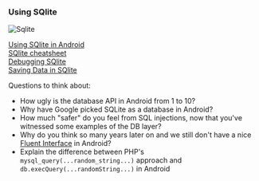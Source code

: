 ### Using SQlite 
![Sqlite](http://logonoid.com/images/sqlite-logo.png)

[Using SQlite in Android](http://developer.android.com/guide/topics/data/data-storage.html#db)  
[SQlite cheatsheet](http://www.natontesting.com/2008/02/09/sqlite3-cheat-sheet/)  
[Debugging SQlite](http://developer.android.com/tools/help/adb.html#sqlite)  
[Saving Data in SQlite](http://developer.android.com/training/basics/data-storage/databases.html)  

Questions to think about: 
- How ugly is the database API in Android from 1 to 10? 
- Why have Google picked SQLite as a database in Android?
- How much "safer" do you feel from SQL injections, now that you've witnessed some examples of the DB layer?
- Why do you think so many years later on and we still don't have a nice [Fluent Interface](http://en.wikipedia.org/wiki/Fluent_interface) in Android?
- Explain the difference between PHP's `mysql_query(...random_string...)` approach and  `db.execQuery(...randomString...)` in Android
